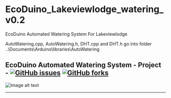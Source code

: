 # EcoDuino_Lakeviewlodge_watering_v0.2
EcoDuino Automated Watering System For Lakeviewlodge

AutoWatering.cpp, AutoWatering.h, DHT.cpp and DHT.h go into folder ..\Documents\Arduino\libraries\AutoWatering

## EcoDuino Automated Watering System - Project - [![GitHub issues](https://img.shields.io/github/issues/antzsmt/EcoDuino_Lakeviewlodge_watering_v0.2)](https://github.com/antzsmt/EcoDuino_Lakeviewlodge_watering_v0.2/issues) [![GitHub forks](https://img.shields.io/github/forks/antzsmt/EcoDuino_Lakeviewlodge_watering_v0.2)](https://github.com/antzsmt/EcoDuino_Lakeviewlodge_watering_v0.2/network) 

![Image alt text](https://snipboard.io/WwlBIt.jpg)
************
